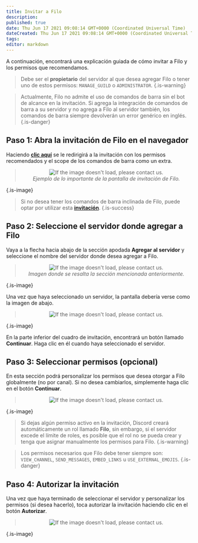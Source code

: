 ```yaml
---
title: Invitar a Filo
description:
published: true
date: Thu Jun 17 2021 09:08:14 GMT+0000 (Coordinated Universal Time)
dateCreated: Thu Jun 17 2021 09:08:14 GMT+0000 (Coordinated Universal Time)
tags:
editor: markdown
---
```


A continuación, encontrará una explicación guiada de cómo invitar a Filo y los permisos que recomendamos.

> Debe ser el **propietario** del servidor al que desea agregar Filo o tener uno de estos permisos: `MANAGE_GUILD` o `ADMINISTRATOR`.
{.is-warning}

> Actualmente, Filo no admite el uso de comandos de barra sin el bot de alcance en la invitación. Si agrega la integración de comandos de barra a su servidor y no agrega a Filo al servidor también, los comandos de barra siempre devolverán un error genérico en inglés.
{.is-danger}

## **Paso 1**: Abra la invitación de Filo en el navegador

Haciendo **[clic aquí](https://filobot.xyz/invite)** se le redirigirá a la invitación con los permisos recomendados y el scope de los comandos de barra como un extra.

> <p align=center><img src="https://raw.githubusercontent.com/filobot/docs/main/resources/Invite Filo. Step 1.png" alt="If the image doesn't load, please contact us." /><br>
> <i>Ejemplo de lo importante de la pantalla de invitación de Filo.</i></p>
{.is-image}

> Si no desea tener los comandos de barra inclinada de Filo, puede optar por utilizar esta **[invitación](https://filobot.xyz/invite/alternative)**.
{.is-success}

## **Paso 2**: Seleccione el servidor donde agregar a Filo

Vaya a la flecha hacia abajo de la sección apodada **Agregar al servidor** y seleccione el nombre del servidor donde desea agregar a Filo.

> <p align=center><img src="https://raw.githubusercontent.com/filobot/docs/main/resources/Invite Filo. Step 2.png" alt="If the image doesn't load, please contact us." /><br>
> <i>Imagen donde se resalta la sección mencionada anteriormente.</i></p>
{.is-image}

Una vez que haya seleccionado un servidor, la pantalla debería verse como la imagen de abajo.

> <p align=center><img src="https://raw.githubusercontent.com/filobot/docs/main/resources/Invite Filo. Step 2 Result.png" alt="If the image doesn't load, please contact us." /><br>
{.is-image}

En la parte inferior del cuadro de invitación, encontrará un botón llamado **Continuar**. Haga clic en él cuando haya seleccionado el servidor.

## **Paso 3**: Seleccionar permisos (opcional)

En esta sección podrá personalizar los permisos que desea otorgar a Filo globalmente (no por canal). Si no desea cambiarlos, simplemente haga clic en el botón **Continuar**.

> <p align=center><img src="https://raw.githubusercontent.com/filobot/docs/main/resources/Invite Filo. Step 3.png" alt="If the image doesn't load, please contact us." /><br>
{.is-image}

> Si dejas algún permiso activo en la invitación, Discord creará automáticamente un rol llamado **Filo**, sin embargo, si el servidor excede el límite de roles, es posible que el rol no se pueda crear y tenga que asignar manualmente los permisos para Filo.
{.is-warning}

> Los permisos necesarios que Filo debe tener siempre son: `VIEW_CHANNEL`, `SEND_MESSAGES`, `EMBED_LINKS` u `USE_EXTERNAL_EMOJIS`.
{.is-danger}

## **Paso 4**: Autorizar la invitación

Una vez que haya terminado de seleccionar el servidor y personalizar los permisos (si desea hacerlo), toca autorizar la invitación haciendo clic en el botón **Autorizar**.

> <p align=center><img src="https://raw.githubusercontent.com/filobot/docs/main/resources/Invite Filo. Step 4.png" alt="If the image doesn't load, please contact us." /><br>
{.is-image}
